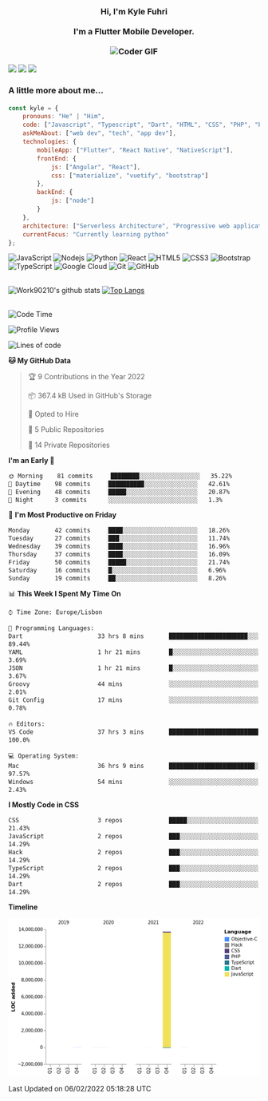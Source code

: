 
<h3 align="center">
  <abc>
    <br />Hi, I'm Kyle Fuhri<br />
    <br />
    I'm a Flutter Mobile Developer. <br />
    <br />
    <img
      src="https://media.giphy.com/media/SWoSkN6DxTszqIKEqv/giphy.gif"
      alt="Coder GIF"
      width="500"
      height="400"
    />
  </abc>
</h3>
<img src="https://img.shields.io/badge/Flutter%20-%2302569B.svg?&style=for-the-badge&logo=Flutter&logoColor=white" />
<img src="https://img.shields.io/badge/angular%20-%23DD0031.svg?&style=for-the-badge&logo=angular&logoColor=white"/>
<img src="https://img.shields.io/badge/react%20-%2320232a.svg?&style=for-the-badge&logo=react&logoColor=%2361DAFB"/>

<h3>A little more about me...  </h3>

```javascript
const kyle = {
    pronouns: "He" | "Him",
    code: ["Javascript", "Typescript", "Dart", "HTML", "CSS", "PHP", "Python"],
    askMeAbout: ["web dev", "tech", "app dev"],
    technologies: {
        mobileApp: ["Flutter", "React Native", "NativeScript"],
        frontEnd: {
            js: ["Angular", "React"],
            css: ["materialize", "vuetify", "bootstrap"]
        },
        backEnd: {
            js: ["node"]
        }
    },
    architecture: ["Serverless Architecture", "Progressive web applications", "Single page applications"],
    currentFocus: "Currently learning python"
};
```

![JavaScript](https://img.shields.io/badge/-JavaScript-black?style=flat-square&logo=javascript)
![Nodejs](https://img.shields.io/badge/-Nodejs-black?style=flat-square&logo=Node.js)
![Python](https://img.shields.io/badge/-Python-black?style=flat-square&logo=Python)
![React](https://img.shields.io/badge/-React-black?style=flat-square&logo=react)
![HTML5](https://img.shields.io/badge/-HTML5-E34F26?style=flat-square&logo=html5&logoColor=white)
![CSS3](https://img.shields.io/badge/-CSS3-1572B6?style=flat-square&logo=css3)
![Bootstrap](https://img.shields.io/badge/-Bootstrap-563D7C?style=flat-square&logo=bootstrap)
![TypeScript](https://img.shields.io/badge/-TypeScript-007ACC?style=flat-square&logo=typescript)
![Google Cloud](https://img.shields.io/badge/Google%20Cloud-black?style=flat-square&logo=google-cloud)
![Git](https://img.shields.io/badge/-Git-black?style=flat-square&logo=git)
![GitHub](https://img.shields.io/badge/-GitHub-181717?style=flat-square&logo=github)
</br>
</br>


![Work90210's github stats](https://github-readme-stats.vercel.app/api?username=work90210)
[![Top Langs](https://github-readme-stats.vercel.app/api/top-langs/?username=work90210)](https://github.com/work90210/github-readme-stats)
</br>
</br>
<!--START_SECTION:waka-->
![Code Time](http://img.shields.io/badge/Code%20Time-448%20hrs%206%20mins-blue)

![Profile Views](http://img.shields.io/badge/Profile%20Views-16-blue)

![Lines of code](https://img.shields.io/badge/From%20Hello%20World%20I%27ve%20Written-14%20Million%20lines%20of%20code-blue)

**🐱 My GitHub Data** 

> 🏆 9 Contributions in the Year 2022
 > 
> 📦 367.4 kB Used in GitHub's Storage 
 > 
> 💼 Opted to Hire
 > 
> 📜 5 Public Repositories 
 > 
> 🔑 14 Private Repositories  
 > 
**I'm an Early 🐤** 

```text
🌞 Morning    81 commits     ████████░░░░░░░░░░░░░░░░░   35.22% 
🌆 Daytime    98 commits     ██████████░░░░░░░░░░░░░░░   42.61% 
🌃 Evening    48 commits     █████░░░░░░░░░░░░░░░░░░░░   20.87% 
🌙 Night      3 commits      ░░░░░░░░░░░░░░░░░░░░░░░░░   1.3%

```
📅 **I'm Most Productive on Friday** 

```text
Monday       42 commits     ████░░░░░░░░░░░░░░░░░░░░░   18.26% 
Tuesday      27 commits     ███░░░░░░░░░░░░░░░░░░░░░░   11.74% 
Wednesday    39 commits     ████░░░░░░░░░░░░░░░░░░░░░   16.96% 
Thursday     37 commits     ████░░░░░░░░░░░░░░░░░░░░░   16.09% 
Friday       50 commits     █████░░░░░░░░░░░░░░░░░░░░   21.74% 
Saturday     16 commits     █░░░░░░░░░░░░░░░░░░░░░░░░   6.96% 
Sunday       19 commits     ██░░░░░░░░░░░░░░░░░░░░░░░   8.26%

```


📊 **This Week I Spent My Time On** 

```text
⌚︎ Time Zone: Europe/Lisbon

💬 Programming Languages: 
Dart                     33 hrs 8 mins       ██████████████████████░░░   89.44% 
YAML                     1 hr 21 mins        █░░░░░░░░░░░░░░░░░░░░░░░░   3.69% 
JSON                     1 hr 21 mins        █░░░░░░░░░░░░░░░░░░░░░░░░   3.67% 
Groovy                   44 mins             ░░░░░░░░░░░░░░░░░░░░░░░░░   2.01% 
Git Config               17 mins             ░░░░░░░░░░░░░░░░░░░░░░░░░   0.78%

🔥 Editors: 
VS Code                  37 hrs 3 mins       █████████████████████████   100.0%

💻 Operating System: 
Mac                      36 hrs 9 mins       ████████████████████████░   97.57% 
Windows                  54 mins             ░░░░░░░░░░░░░░░░░░░░░░░░░   2.43%

```

**I Mostly Code in CSS** 

```text
CSS                      3 repos             █████░░░░░░░░░░░░░░░░░░░░   21.43% 
JavaScript               2 repos             ███░░░░░░░░░░░░░░░░░░░░░░   14.29% 
Hack                     2 repos             ███░░░░░░░░░░░░░░░░░░░░░░   14.29% 
TypeScript               2 repos             ███░░░░░░░░░░░░░░░░░░░░░░   14.29% 
Dart                     2 repos             ███░░░░░░░░░░░░░░░░░░░░░░   14.29%

```


**Timeline**

![Chart not found](https://raw.githubusercontent.com/Work90210/Work90210/main/charts/bar_graph.png) 


 Last Updated on 06/02/2022 05:18:28 UTC
<!--END_SECTION:waka-->
